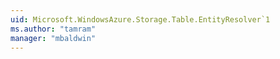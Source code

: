 ```yaml
---
uid: Microsoft.WindowsAzure.Storage.Table.EntityResolver`1
ms.author: "tamram"
manager: "mbaldwin"
---
```

